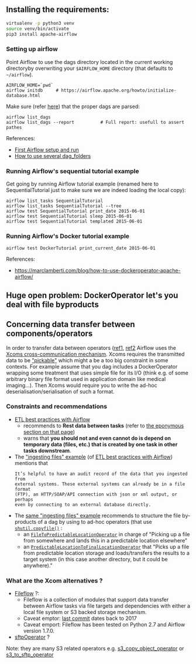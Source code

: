 ## Installing the requirements:
```bash
virtualenv -p python3 venv
source venv/bin/activate
pip3 install apache-airflow
```

### Setting up airflow
Point Airflow to use the dags directory located in the current working directoryby overwriting your `$AIRFLOW_HOME` directory (that defaults to `~/airflow`).
```
AIRFLOW_HOME=`pwd`
airflow initdb     # https://airflow.apache.org/howto/initialize-database.html
```
Make sure (refer [here](https://airflow.apache.org/tutorial.html)) that the proper dags are parsed:
```
airflow list_dags
airflow list_dags --report          # Full report: usefull to assert pathes
```

References:
 * [First Airflow setup and run](https://medium.com/@moyukh_51433/outlier-detection-using-airflow-workflow-6424c209ceff)
 * [How to use several dag_folders](https://medium.com/@xnuinside/how-to-load-use-several-dag-folders-airflow-dagbags-b93e4ef4663c)

### Running Airflow's sequential tutorial example
Get going by running Airflow tutorial example (renamed here to SequentialTutorial just to make sure we are indeed loading the local copy):
```
airflow list_tasks SequentialTutorial
airflow list_tasks SequentialTutorial --tree
airflow test SequentialTutorial print_date 2015-06-01
airflow test SequentialTutorial sleep 2015-06-01
airflow test SequentialTutorial templated 2015-06-01
```

### Running Airflow's Docker tutorial example
```
airflow test DockerTutorial print_current_date 2015-06-01
```
References:
 * https://marclamberti.com/blog/how-to-use-dockeroperator-apache-airflow/

## Huge open problem: DockerOperator let's you deal with file byproducts

## Concerning data transfer between components/operators
In order to transfer data between operators ([ref1](https://stackoverflow.com/questions/42762087/airflow-and-data-transfer-between-operators), [ref2](https://stackoverflow.com/questions/55531774/transmitting-data-between-components-in-airflow) Airflow uses the [Xcoms cross-communication mechanism](https://airflow.apache.org/concepts.html#xcoms).
Xcoms requires the transmitted data to be ["pickable"](https://docs.python.org/3/library/pickle.html) which might a be a too big constraint in some contexts.
For example assume that you dag includes a DockerOperator wrapping some treatment that uses simple file for its I/O (think e.g. of some arbitrary binary file format used in application domain like medical imaging...). Then Xcoms would require you to write the ad-hoc deserialisation/serialisation of such a format.

### Constraints and recommendations
 * [ETL best practices with Airflow](https://gtoonstra.github.io/etl-with-airflow/)
    - recommends to **Rest data between tasks** (refer to [the eponymous section on that page](https://gtoonstra.github.io/etl-with-airflow/principles.html))
    - warns that **you should not and even cannot do is depend on temporary data (files, etc.) that is created by one task in other tasks downstream**.
 * The ["ingesting files" example](https://gtoonstra.github.io/etl-with-airflow/ingestfile.html) (of [ETL best practices with Airflow](https://gtoonstra.github.io/etl-with-airflow/)) mentions that
    ```
    It’s helpful to have an audit record of the data that you ingested from
    external systems. These external systems can already be in a file format
    (FTP), an HTTP/SOAP/API connection with json or xml output, or perhaps
    even by connecting to an external database directly.
    ```
 * The [same "ingesting files" example](https://gtoonstra.github.io/etl-with-airflow/ingestfile.html) recommends to structure the file by-products of a dag by using to ad-hoc operators (that use [`shutil.copyfile()`](https://docs.python.org/3/library/shutil.html) :
      - an [`FileToPredictableLocationOperator`](https://github.com/gtoonstra/etl-with-airflow/blob/master/examples/file-ingest/acme/operators/file_operators.py#L30) in charge of "Picking up a file from somewhere and lands this in a predictable location elsewhere"
      - an [`PredictableLocationToFinalLocationOperator`](https://github.com/gtoonstra/etl-with-airflow/blob/master/examples/file-ingest/acme/operators/file_operators.py#L81) that "Picks up a file from predictable location storage and loads/transfers the results to a target system (in this case another directory, but it could be anywhere)."

### What are the Xcom alternatives ?
 * [Fileflow](https://fileflow.readthedocs.io/en/latest/) ?:
   - Fileflow is a collection of modules that support data transfer between Airflow tasks via file targets and dependencies with either a local file system or S3 backed storage mechanism.
   - Caveat emptor: [last commit](https://github.com/industrydive/fileflow/commits/master) dates back to 2017
   - Caveat emport: Fileflow has been tested on Python 2.7 and Airflow version 1.7.0.
 * [sftpOperator](https://airflow.apache.org/_api/airflow/contrib/operators/sftp_operator/index.html) ?

Note: they are many S3 related operators e.g. [s3_copy_object_operator](https://airflow.apache.org/_api/airflow/contrib/operators/s3_copy_object_operator/index.html) or [s3_to_sftp_operator](https://airflow.apache.org/_api/airflow/contrib/operators/s3_to_sftp_operator/index.html)
